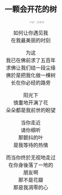 <!DOCTYPE html>
<html lang="en">
<head>
    <meta charset="UTF-8">
    <title>我的第一个网页</title>
    <style type="text/css">
		body{
			text-align: center;
			font-size: 16px;
		}
		div{
			font-size: 8px;
			font-style: oblique;
			color: #A2A2A2;
		}
	</style>
</head>

<body>
	<h2>一颗会开花的树</h2>
	<div>&nbsp;&nbsp;&nbsp;&nbsp;&nbsp;&nbsp;&nbsp;&nbsp;&nbsp;&nbsp;&nbsp;&nbsp;&nbsp;&nbsp;&nbsp;&nbsp;
		作者：席慕容</div>
    <p>如何让你遇见我<br/>
        在我最美丽的时刻</p>
	<p>为这<br/>我已在佛前求了五百年<br/>
		求佛让我们结一段尘缘<br/>
		佛於是把我化做一棵树<br/>
		长在你必经的路旁</p>
	<p>阳光下<br/>
		慎重地开满了花<br/>
		朵朵都是我前世的盼望</p>
	<p>当你走近<br/>
		请你细听<br/>
		那颤抖的叶<br/>
		是我等待的热情</p>
	<p>而当你终於无视地走过<br/>
		在你身後落了一地的<br/>
		朋友啊<br/>
		那不是花瓣<br/>
		那是我凋零的心</p>
<br>
</body>
</html>
